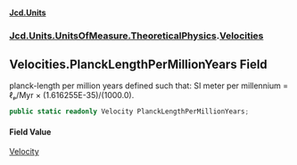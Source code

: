 #### [Jcd.Units](index.md 'index')
### [Jcd.Units.UnitsOfMeasure.TheoreticalPhysics](Jcd.Units.UnitsOfMeasure.TheoreticalPhysics.md 'Jcd.Units.UnitsOfMeasure.TheoreticalPhysics').[Velocities](Velocities.md 'Jcd.Units.UnitsOfMeasure.TheoreticalPhysics.Velocities')

## Velocities.PlanckLengthPerMillionYears Field

planck-length per million years defined such that: SI meter per millennium = ℓₚ/Myr × (1.616255E-35)/(1000.0).

```csharp
public static readonly Velocity PlanckLengthPerMillionYears;
```

#### Field Value
[Velocity](Velocity.md 'Jcd.Units.UnitTypes.Velocity')